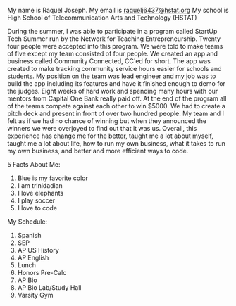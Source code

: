 My name is Raquel Joseph.
My email is raquelj6437@hstat.org
My school is High School of Telecommunication Arts and Technology (HSTAT)

During the summer, I was able to participate in a program called StartUp Tech Summer run by the Network for Teaching Entrepreneurship. Twenty four people were accepted into this program. We were told to make teams of five except my team consisted of four people. We created an app and business called Community Connected, CC'ed for short. The app was created to make tracking community service hours easier for schools and students. My position on the team was lead engineer and my job was to build the app including its features and have it finished enough to demo for the judges. Eight weeks of hard work and spending many hours with our mentors from Capital One Bank really paid off. At the end of the program all of the teams compete against each other to win $5000. We had to create a pitch deck and present in front of over two hundred people. My team and I felt as if we had no chance of winning but when they announced the winners we were overjoyed to find out that it was us. Overall, this experience has change me for the better, taught me a lot about myself, taught me a lot about life, how to run my own business, what it takes to run my own business, and better and more efficient ways to code.

5 Facts About Me:
1. Blue is my favorite color
2. I am trinidadian
3. I love elephants
4. I play soccer
5. I love to code

My Schedule:
1. Spanish
2. SEP
3. AP US History
4. AP English
5. Lunch
6. Honors Pre-Calc
7. AP Bio
8. AP Bio Lab/Study Hall
9. Varsity Gym